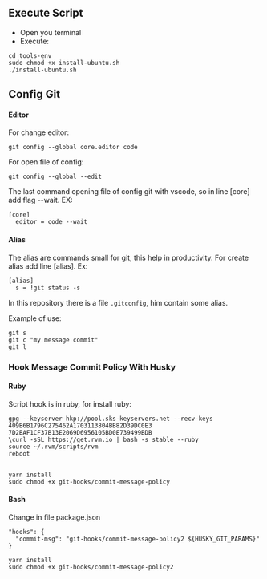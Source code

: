 ## Execute Script

- Open you terminal
- Execute:

```
cd tools-env
sudo chmod +x install-ubuntu.sh
./install-ubuntu.sh

```

## Config Git

#### Editor

For change editor:

```
git config --global core.editor code
```

For open file of config:

```
git config --global --edit

```

The last command opening file of config git with vscode, so in line
[core] add flag --wait. EX:

```
[core]
  editor = code --wait

```

#### Alias

The alias are commands small for git, this help in productivity. For create alias add line [alias]. Ex:

```
[alias]
  s = !git status -s
```

In this repository there is a file `.gitconfig`, him contain some alias.

Example of use:

```
git s
git c "my message commit"
git l

```

### Hook Message Commit Policy With Husky

#### Ruby

Script hook is in ruby, for install ruby:

```
gpg --keyserver hkp://pool.sks-keyservers.net --recv-keys 409B6B1796C275462A1703113804BB82D39DC0E3 7D2BAF1CF37B13E2069D6956105BD0E739499BDB
\curl -sSL https://get.rvm.io | bash -s stable --ruby
source ~/.rvm/scripts/rvm
reboot

```

```

yarn install
sudo chmod +x git-hooks/commit-message-policy

```

#### Bash

Change in file package.json

```
"hooks": {
  "commit-msg": "git-hooks/commit-message-policy2 ${HUSKY_GIT_PARAMS}"
}
```

```
yarn install
sudo chmod +x git-hooks/commit-message-policy2

```
